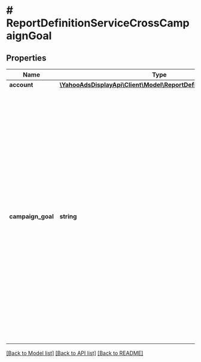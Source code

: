 # # ReportDefinitionServiceCrossCampaignGoal

## Properties

Name | Type | Description | Notes
------------ | ------------- | ------------- | -------------
**account** | [**\YahooAdsDisplayApi\Client\Model\ReportDefinitionServiceAccount**](ReportDefinitionServiceAccount.md) |  | [optional]
**campaign_goal** | **string** | &lt;div lang&#x3D;\&quot;ja\&quot;&gt;   横断リーチレポートの組み合わせの対象となるキャンペーン目的です。&lt;br&gt;   このフィールドは、ADD時に省略可能となり、REMOVE時に無視されます。&lt;br&gt;   ※ADD時、crossCampaignReachTypeが&lt;code&gt;CAMPAIGN_GOAL&lt;/code&gt;の場合は必須です。&lt;br&gt;   ※BRAND_AWARENESSを指定すると「運用型：ブランド認知」と「予約型：ブランド認知」の両方が対象になります。&lt;br&gt;   ※BRAND_AWARENESS_GUARANTEEDは指定できません。 &lt;/div&gt; &lt;div lang&#x3D;\&quot;en\&quot;&gt;   Campaign goal that is subject to combination of Cross-campaign Reach Report. &lt;br&gt;   This field is optional in ADD operation, and will be ignored in REMOVE operation. &lt;br&gt;   *If crossCampaignReachType is &lt;code&gt;CAMPAIGN_GOAL&lt;/code&gt;, this field is required in ADD operation.&lt;br&gt;   *If you specify BRAND_AWARENESS, \&quot;Auction: Brand awareness\&quot; and \&quot;Guaranteed: Brand awareness\&quot; will be targeted. &lt;br&gt;   *BRAND_AWARENESS_GUARANTEED cannot be specified. &lt;/div&gt; | [optional]

[[Back to Model list]](../../README.md#models) [[Back to API list]](../../README.md#endpoints) [[Back to README]](../../README.md)
